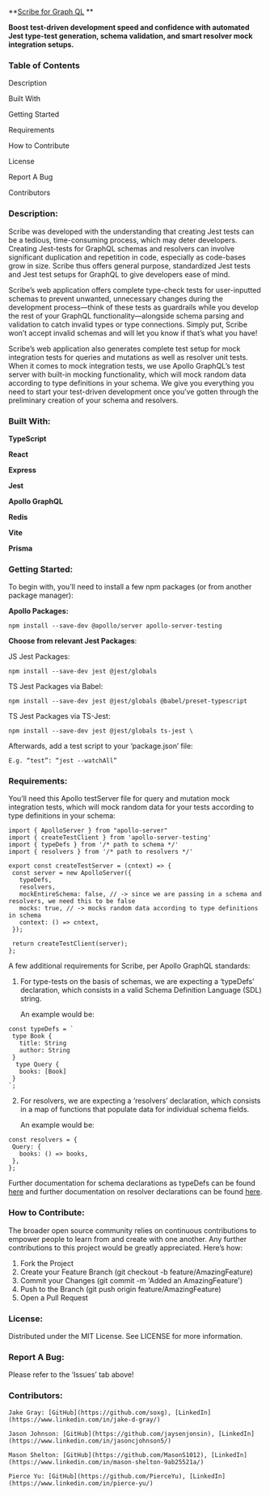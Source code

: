 **[Scribe for Graph QL](scribegraphql.com) **

**Boost test-driven development speed and confidence with automated Jest type-test generation, schema validation, and smart resolver mock integration setups.**

### **Table of Contents**

Description

Built With

Getting Started

Requirements

How to Contribute

License

Report A Bug

Contributors

### **Description**:

Scribe was developed with the understanding that creating Jest tests can be a tedious, time-consuming process, which may deter developers. Creating Jest-tests for GraphQL schemas and resolvers can involve significant duplication and repetition in code, especially as code-bases grow in size. Scribe thus offers general purpose, standardized Jest tests and Jest test setups for GraphQL to give developers ease of mind.

Scribe’s web application offers complete type-check tests for user-inputted schemas to prevent unwanted, unnecessary changes during the development process—think of these tests as guardrails while you develop the rest of your GraphQL functionality—alongside schema parsing and validation to catch invalid types or type connections. Simply put, Scribe won’t accept invalid schemas and will let you know if that’s what you have!

Scribe’s web application also generates complete test setup for mock integration tests for queries and mutations as well as resolver unit tests. When it comes to mock integration tests, we use Apollo GraphQL’s test server with built-in mocking functionality, which will mock random data according to type definitions in your schema. We give you everything you need to start your test-driven development once you’ve gotten through the preliminary creation of your schema and resolvers.

### **Built With:**

**TypeScript**

**React**

**Express**

**Jest**

**Apollo GraphQL**

**Redis**

**Vite**

**Prisma**

### **Getting Started:**

To begin with, you’ll need to install a few npm packages (or from another package manager):

**Apollo Packages:**

    npm install --save-dev @apollo/server apollo-server-testing

**Choose from relevant Jest Packages**:

JS Jest Packages:

    npm install --save-dev jest @jest/globals

TS Jest Packages via Babel:

    npm install --save-dev jest @jest/globals @babel/preset-typescript

TS Jest Packages via TS-Jest:

    npm install --save-dev jest @jest/globals ts-jest \

Afterwards, add a test script to your ‘package.json’ file:

    E.g. “test”: “jest --watchAll”

### **Requirements:**

You’ll need this Apollo testServer file for query and mutation mock integration tests, which will mock random data for your tests according to type definitions in your schema:

```
import { ApolloServer } from "apollo-server"
import { createTestClient } from 'apollo-server-testing'
import { typeDefs } from '/* path to schema */'
import { resolvers } from '/* path to resolvers */'

export const createTestServer = (cntext) => {
 const server = new ApolloServer({
   typeDefs,
   resolvers,
   mockEntireSchema: false, // -> since we are passing in a schema and resolvers, we need this to be false
   mocks: true, // -> mocks random data according to type definitions in schema
   context: () => cntext,
 });

 return createTestClient(server);
};
```

A few additional requirements for Scribe, per Apollo GraphQL standards:

1. For type-tests on the basis of schemas, we are expecting a ‘typeDefs’ declaration, which consists in a valid Schema Definition Language (SDL) string.

   An example would be:

```
const typeDefs = `
 type Book {
   title: String
   author: String
 }
  type Query {
   books: [Book]
 }
`;
```

2. For resolvers, we are expecting a ‘resolvers’ declaration, which consists in a map of functions that populate data for individual schema fields.

   An example would be:

```
const resolvers = {
 Query: {
   books: () => books,
 },
};
```

Further documentation for schema declarations as typeDefs can be found [here](https://www.apollographql.com/docs/apollo-server/getting-started/#step-3-define-your-graphql-schema) and further documentation on resolver declarations can be found [here](https://www.apollographql.com/docs/apollo-server/data/resolvers).

### **How to Contribute:**

The broader open source community relies on continuous contributions to empower people to learn from and create with one another. Any further contributions to this project would be greatly appreciated. Here’s how:

1. Fork the Project
2. Create your Feature Branch (git checkout -b feature/AmazingFeature)
3. Commit your Changes (git commit -m 'Added an AmazingFeature')
4. Push to the Branch (git push origin feature/AmazingFeature)
5. Open a Pull Request

### **License:**

Distributed under the MIT License. See LICENSE for more information.

### **Report A Bug:**

Please refer to the ‘Issues’ tab above!

### **Contributors:**

    Jake Gray: [GitHub](https://github.com/soxg), [LinkedIn](https://www.linkedin.com/in/jake-d-gray/)

    Jason Johnson: [GitHub](https://github.com/jaysenjonsin), [LinkedIn](https://www.linkedin.com/in/jasoncjohnson5/)

    Mason Shelton: [GitHub](https://github.com/MasonS1012), [LinkedIn](https://www.linkedin.com/in/mason-shelton-9ab25521a/)

    Pierce Yu: [GitHub](https://github.com/PierceYu), [LinkedIn](https://www.linkedin.com/in/pierce-yu/)
